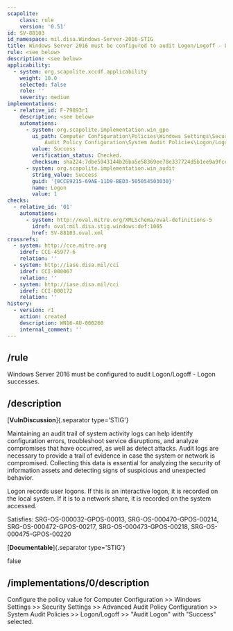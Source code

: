 ```yaml
---
scapolite:
    class: rule
    version: '0.51'
id: SV-88103
id_namespace: mil.disa.Windows-Server-2016-STIG
title: Windows Server 2016 must be configured to audit Logon/Logoff - Logon successes.
rule: <see below>
description: <see below>
applicability:
  - system: org.scapolite.xccdf.applicability
    weight: 10.0
    selected: false
    role: ''
    severity: medium
implementations:
  - relative_id: F-79893r1
    description: <see below>
    automations:
      - system: org.scapolite.implementation.win_gpo
        ui_path: Computer Configuration\Policies\Windows Settings\Security Settings\Advanced
            Audit Policy Configuration\System Audit Policies\Logon/Logoff\Audit Logon
        value: Success
        verification_status: Checked.
        checksum: sha224:7dbe5943144b26ba5e58369ee78e337724d5b1ee9a9fce25cb20ca8d
      - system: org.scapolite.implementation.win_audit
        string_value: Success
        guid: '{0CCE9215-69AE-11D9-BED3-505054503030}'
        name: Logon
        value: 1
checks:
  - relative_id: '01'
    automations:
      - system: http://oval.mitre.org/XMLSchema/oval-definitions-5
        idref: oval:mil.disa.stig.windows:def:1065
        href: SV-88103.oval.xml
crossrefs:
  - system: http://cce.mitre.org
    idref: CCE-45977-6
    relation: ''
  - system: http://iase.disa.mil/cci
    idref: CCI-000067
    relation: ''
  - system: http://iase.disa.mil/cci
    idref: CCI-000172
    relation: ''
history:
  - version: r1
    action: created
    description: WN16-AU-000260
    internal_comment: ''
---
```



## /rule

Windows Server 2016 must be configured to audit Logon/Logoff - Logon successes.

## /description

[**VulnDiscussion**]{.separator type='STIG'}

Maintaining an audit trail of system activity logs can help identify configuration errors, troubleshoot service disruptions, and analyze compromises that have occurred, as well as detect attacks. Audit logs are necessary to provide a trail of evidence in case the system or network is compromised. Collecting this data is essential for analyzing the security of information assets and detecting signs of suspicious and unexpected behavior.

Logon records user logons. If this is an interactive logon, it is recorded on the local system. If it is to a network share, it is recorded on the system accessed.

Satisfies: SRG-OS-000032-GPOS-00013, SRG-OS-000470-GPOS-00214, SRG-OS-000472-GPOS-00217, SRG-OS-000473-GPOS-00218, SRG-OS-000475-GPOS-00220

[**Documentable**]{.separator type='STIG'}

false

## /implementations/0/description

Configure the policy value for Computer Configuration >> Windows Settings >> Security Settings >> Advanced Audit Policy Configuration >> System Audit Policies >> Logon/Logoff >> "Audit Logon" with "Success" selected.
